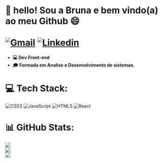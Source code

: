 # 💫 hello! Sou a Bruna e bem vindo(a) ao meu Github 😄<br><br><a href="mailto: bruhbg55@gmail.com"><img src="https://img.shields.io/badge/Gmail-red?style=flat&logo=Gmail&logoColor=white" alt="Gmail" /></a> <a href="https://www.linkedin.com/in/bruna-gomes-10b1851a1/" target="_blank"><img src="https://img.shields.io/badge/LinkedIn-blue?style=flat&logo=linkedin&labelColor=blue" alt="Linkedin" /></a> </div> <h4> <ul> <li>💻 Dev Front-end </li> <li>🎓 Formada em Analise e Desenvolvimento de sistemas.</li></h4>

# 💻 Tech Stack:
![CSS3](https://img.shields.io/badge/css3-%231572B6.svg?style=for-the-badge&logo=css3&logoColor=white) ![JavaScript](https://img.shields.io/badge/javascript-%23323330.svg?style=for-the-badge&logo=javascript&logoColor=%23F7DF1E) ![HTML5](https://img.shields.io/badge/html5-%23E34F26.svg?style=for-the-badge&logo=html5&logoColor=white) ![React](https://img.shields.io/badge/react-%2320232a.svg?style=for-the-badge&logo=react&logoColor=%2361DAFB)
# 📊 GitHub Stats:
![](https://github-readme-stats.vercel.app/api?username=gcbruna&theme=dark&hide_border=false&include_all_commits=false&count_private=false)<br/>
![](https://github-readme-streak-stats.herokuapp.com/?user=gcbruna&theme=dark&hide_border=false)<br/>
![](https://github-readme-stats.vercel.app/api/top-langs/?username=gcbruna&theme=dark&hide_border=false&include_all_commits=false&count_private=false&layout=compact)

